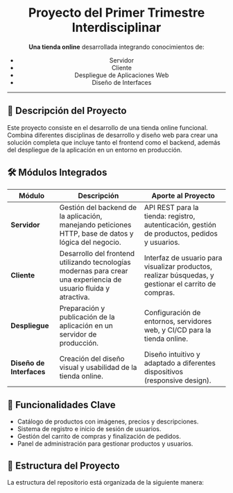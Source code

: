 <h1 align="center">Proyecto del Primer Trimestre Interdisciplinar</h1>

<p align="center">
  <b>Una tienda online</b> desarrollada integrando conocimientos de:
</p>

<ul align="center">
  <li>Servidor</li>
  <li>Cliente</li>
  <li>Despliegue de Aplicaciones Web</li>
  <li>Diseño de Interfaces</li>
</ul>

<hr>

<h2>📖 Descripción del Proyecto</h2>
<p>
  Este proyecto consiste en el desarrollo de una tienda online funcional. Combina diferentes disciplinas de desarrollo y diseño 
  web para crear una solución completa que incluye tanto el frontend como el backend, además del despliegue de la aplicación en un entorno en producción.
</p>

<h2>🛠️ Módulos Integrados</h2>
<table>
  <thead>
    <tr>
      <th>Módulo</th>
      <th>Descripción</th>
      <th>Aporte al Proyecto</th>
    </tr>
  </thead>
  <tbody>
    <tr>
      <td><b>Servidor</b></td>
      <td>Gestión del backend de la aplicación, manejando peticiones HTTP, base de datos y lógica del negocio.</td>
      <td>API REST para la tienda: registro, autenticación, gestión de productos, pedidos y usuarios.</td>
    </tr>
    <tr>
      <td><b>Cliente</b></td>
      <td>Desarrollo del frontend utilizando tecnologías modernas para crear una experiencia de usuario fluida y atractiva.</td>
      <td>Interfaz de usuario para visualizar productos, realizar búsquedas, y gestionar el carrito de compras.</td>
    </tr>
    <tr>
      <td><b>Despliegue</b></td>
      <td>Preparación y publicación de la aplicación en un servidor de producción.</td>
      <td>Configuración de entornos, servidores web, y CI/CD para la tienda online.</td>
    </tr>
    <tr>
      <td><b>Diseño de Interfaces</b></td>
      <td>Creación del diseño visual y usabilidad de la tienda online.</td>
      <td>Diseño intuitivo y adaptado a diferentes dispositivos (responsive design).</td>
    </tr>
  </tbody>
</table>

<h2>🚀 Funcionalidades Clave</h2>
<ul>
  <li>Catálogo de productos con imágenes, precios y descripciones.</li>
  <li>Sistema de registro e inicio de sesión de usuarios.</li>
  <li>Gestión del carrito de compras y finalización de pedidos.</li>
  <li>Panel de administración para gestionar productos y usuarios.</li>
</ul>

<h2>📂 Estructura del Proyecto</h2>
<p>La estructura del repositorio está organizada de la siguiente manera:</p>

